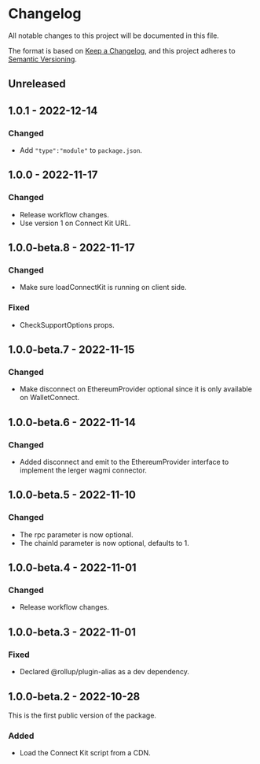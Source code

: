 # Changelog

All notable changes to this project will be documented in this file.

The format is based on [Keep a Changelog](https://keepachangelog.com/en/1.0.0/),
and this project adheres to [Semantic Versioning](https://semver.org/spec/v2.0.0.html).

## Unreleased

## 1.0.1 - 2022-12-14
### Changed
- Add `"type":"module"` to `package.json`.

## 1.0.0 - 2022-11-17
### Changed
- Release workflow changes.
- Use version 1 on Connect Kit URL.

## 1.0.0-beta.8 - 2022-11-17
### Changed
- Make sure loadConnectKit is running on client side.

### Fixed
- CheckSupportOptions props.

## 1.0.0-beta.7 - 2022-11-15
### Changed
- Make disconnect on EthereumProvider optional since it is only available on
  WalletConnect.

## 1.0.0-beta.6 - 2022-11-14
### Changed
- Added disconnect and emit to the EthereumProvider interface to implement
  the lerger wagmi connector.

## 1.0.0-beta.5 - 2022-11-10
### Changed
- The rpc parameter is now optional.
- The chainId parameter is now optional, defaults to 1.

## 1.0.0-beta.4 - 2022-11-01
### Changed
- Release workflow changes.

## 1.0.0-beta.3 - 2022-11-01
### Fixed
- Declared @rollup/plugin-alias as a dev dependency.

## 1.0.0-beta.2 - 2022-10-28
This is the first public version of the package.

### Added
- Load the Connect Kit script from a CDN.
